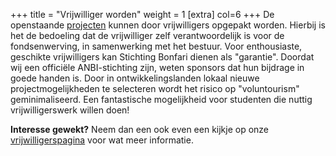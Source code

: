 +++
title = "Vrijwilliger worden"
weight = 1
[extra]
col=6
+++
De openstaande <a href="../projecten">projecten</a> kunnen door vrijwilligers opgepakt worden. Hierbij is het de bedoeling dat de vrijwilliger zelf verantwoordelijk is voor de fondsenwerving, in samenwerking met het bestuur. Voor enthousiaste, geschikte vrijwilligers kan Stichting Bonfari dienen als "garantie". Doordat wij een officiële ANBI-stichting zijn, weten sponsors dat hun bijdrage in goede handen is. Door in ontwikkelingslanden lokaal nieuwe projectmogelijkheden te selecteren wordt het risico op "voluntourism" geminimaliseerd. Een fantastische mogelijkheid voor studenten die nuttig vrijwilligerswerk willen doen!

<b>Interesse gewekt?</b> Neem dan een ook even een kijkje op onze <a href="../vrijwilligers">vrijwilligerspagina</a> voor wat meer informatie.